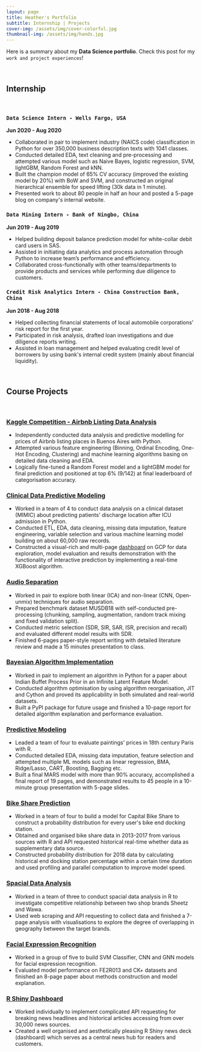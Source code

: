 ```yaml
---
layout: page
title: Heather's Portfolio
subtitle: Internship | Projects
cover-img: /assets/img/cover-colorful.jpg
thumbnail-img: /assets/img/hands.jpg
---
```


Here is a summary about my **Data Science portfolio**. Check this post for my `work and project experiences`!

<br /> 

## Internship

<br /> 

### `Data Science Intern - Wells Fargo, USA`

**Jun 2020 - Aug 2020**
  
- Collaborated in pair to implement industry (NAICS code) classification in Python for over 350,000 business description texts with 1041 classes.
- Conducted detailed EDA, text cleaning and pre-processing and attempted various model such as Naive Bayes, logistic regression, SVM, lightGBM, Random Forest and kNN.
- Built the champion model of 65% CV accuracy (improved the existing model by 20%) with BoW and SVM, and constructed an original hierarchical ensemble for speed lifting (30k data in 1 minute).
- Presented work to about 80 people in half an hour and posted a 5-page blog on company's internal website.


### `Data Mining Intern - Bank of Ningbo, China`

**Jun 2019 - Aug 2019**

- Helped building deposit balance prediction model for white-collar debit card users in SAS.
- Assisted in initiating data analytics and process automation through Python to increase team’s performance and efficiency.
- Collaborated cross-functionally with other teams/departments to provide products and services while performing due diligence to customers.


### `Credit Risk Analytics Intern - China Construction Bank, China`

**Jun 2018 - Aug 2018**

- Helped collecting financial statements of local automobile corporations' risk report for the first year.
- Participated in risk analysis, drafted loan investigations and due diligence reports writing.
- Assisted in loan management and helped evaluating credit level of borrowers by using bank's internal credit system (mainly about financial liquidity).



<br />

## Course Projects

<br /> 

### [Kaggle Competition - Airbnb Listing Data Analysis](https://www.kaggle.com/c/duke-cs671-fall20-airbnb-pricing-data)

- Independently conducted data analysis and predictive modelling for prices of Airbnb listing places in Buenos Aires with Python.
- Attempted various feature engineering (Binning, Ordinal Encoding, One-Hot Encoding, Clustering) and machine learning algorithms basing on detailed data cleaning and EDA.
- Logically fine-tuned a Random Forest model and a lightGBM model for final prediction and positioned at top 6% (9/142) at final leaderboard of categorisation accuracy.


### [Clinical Data Predictive Modeling](https://zhiqiu976.github.io/2020-11-20-MIMIC-markdown/)

- Worked in a team of 4 to conduct data analysis on a clinical dataset (MIMIC) about predicting patients' discharge location after ICU admission in Python.
- Conducted ETL, EDA, data cleaning, missing data imputation, feature engineering, variable selection and various machine learning model building on about 60,000 raw records.
- Constructed a visual-rich and multi-page [dashboard](https://bios823-mimic-dashboard.ue.r.appspot.com) on GCP for data exploration, model evaluation and results demonstration with the functionality of interactive prediction by implementing a real-time XGBoost algorithm.


### [Audio Separation](https://github.com/ZhiQiu976/Audio_Separation)

- Worked in pair to explore both linear (ICA) and non-linear (CNN, Open-unmix) techniques for audio separation.
- Prepared benchmark dataset MUSDB18 with self-conducted pre-processing (chunking, sampling, augmentation, random track mixing and fixed validation split).
- Conducted metric selection (SDR, SIR, SAR, ISR, precision and recall) and evaluated different model results with SDR.
- Finished 6-pages paper-style report writing with detailed literature review and made a 15 minutes presentation to class.


### [Bayesian Algorithm Implementation](https://github.com/ZhiQiu976/project-IBP-LGaussian-Algorithm-Implementation)

- Worked in pair to implement an algorithm in Python for a paper about Indian Buffet Process Prior in an Infinite Latent Feature Model.
- Conducted algorithm optimisation by using algorithm reorganisation, JIT and Cython and proved its applicability in both simulated and real-world datasets.
- Built a PyPI package for future usage and finished a 10-page report for detailed algorithm explanation and performance evaluation.


### [Predictive Modeling](https://github.com/ZhiQiu976/project-Predictive-Modelling)

- Leaded a team of four to evaluate paintings' prices in 18th century Paris with R.
- Conducted detailed EDA, missing data imputation, feature selection and attempted multiple ML models such as linear regression, BMA, Ridge/Lasso, CART, Boosting, Bagging etc.
- Built a final MARS model with more than 90% accuracy, accomplished a final report of 19 pages, and demonstrated results to 45 people in a 10-minute group presentation with 5-page slides.


### [Bike Share Prediction](https://github.com/ZhiQiu976/project-Bike-Share-Prediction)

- Worked in a team of four to build a model for Capital Bike Share to construct a probability distribution for every user's bike end docking station.
- Obtained and organised bike share data in 2013-2017 from various sources with R and API requested historical real-time whether data as supplementary data source.
- Constructed probability distribution for 2018 data by calculating historical end docking station percentage within a certain time duration and used profiling and parallel computation to improve model speed.


### [Spacial Data Analysis](https://github.com/ZhiQiu976/project-Spacial-Data-Analysis)

- Worked in a team of three to conduct spacial data analysis in R to investigate competitive relationship between two shop brands Sheetz and Wawa.
- Used web scraping and API requesting to collect data and finished a 7-page analysis with visualisations to explore the degree of overlapping in geography between the target brands.


### [Facial Expression Recognition](https://github.com/ZhiQiu976/project-Facial-Expression-Recognition)

- Worked in a group of five to build SVM Classifier, CNN and GNN models for facial expression recognition.
- Evaluated model performance on FE2R013 and CK+ datasets and finished an 8-page paper about methods construction and model explanation.


### [R Shiny Dashboard](https://github.com/ZhiQiu976/project-NewsHub-Rshiny)

- Worked individually to implement complicated API requesting for breaking news headlines and historical articles accessing from over 30,000 news sources.
- Created a well organised and aesthetically pleasing R Shiny news deck (dashboard) which serves as a central news hub for readers and customers.






